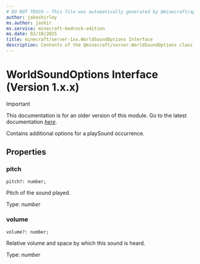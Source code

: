 ```yaml
---
# DO NOT TOUCH — This file was automatically generated by @minecraft/api-docs-generator, to report problems file an issue at https://github.com/Mojang/minecraft-scripting-libraries
author: jakeshirley
ms.author: jashir
ms.service: minecraft-bedrock-edition
ms.date: 02/10/2025
title: minecraft/server-1xx.WorldSoundOptions Interface
description: Contents of the @minecraft/server.WorldSoundOptions class (Version 1.x.x).
---
```

# WorldSoundOptions Interface (Version 1.x.x)

> [!IMPORTANT]
> This documentation is for an older version of this module. Go to the latest documentation [*here*](../../../scriptapi/minecraft/server/WorldSoundOptions.md).

Contains additional options for a playSound occurrence.

## Properties

### **pitch**
`pitch?: number;`

Pitch of the sound played.

Type: *number*

### **volume**
`volume?: number;`

Relative volume and space by which this sound is heard.

Type: *number*
